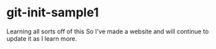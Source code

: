 # git-init-sample1
Learning all sorts off of this
So I've made a website and will continue to update it as I learn more.
